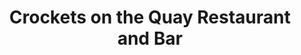 ---
title: "Crockets on the Quay Restaurant and Bar"
address: "Crockets on the Quay, Restaurant and Bar, The Quay, Ballina, Co. Mayo"
tel: "+353 (0)96 75 930"
county: "Mayo"
category: "Seafood Restaurants"
type: "Content"
lat: "54.131553649902344"
lng: "-9.137234687805176"
---